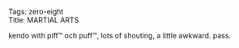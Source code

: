 Tags: zero-eight  
Title: MARTIAL ARTS  
  
kendo with piff™ och puff™, lots of shouting, a little awkward. pass.  
